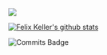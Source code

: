 <img src="https://github.com/felixkeller98/felixkeller98/blob/main/header.png">

[![Felix Keller's github stats](https://github-readme-stats-kmn2wzzig.vercel.app/api?username=felixkeller98&show_icons=true&hide=stars)](https://github-readme-stats-kmn2wzzig.vercel.app/api?username=felixkeller98&show_icons=true&hide=stars)

![Commits Badge](https://badges.pufler.dev/commits/monthly/felixkeller98)

